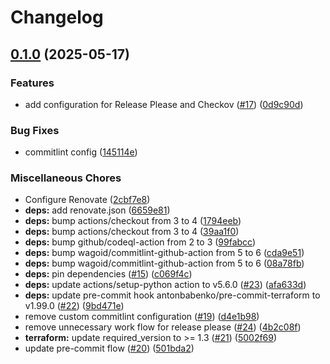 # Changelog

## [0.1.0](https://github.com/opzkit/terraform-aws-elasticache-redis/compare/v0.0.9...v0.1.0) (2025-05-17)


### Features

* add configuration for Release Please and Checkov ([#17](https://github.com/opzkit/terraform-aws-elasticache-redis/issues/17)) ([0d9c90d](https://github.com/opzkit/terraform-aws-elasticache-redis/commit/0d9c90de73d24084065001a7e99ddb8c64004638))


### Bug Fixes

* commitlint config ([145114e](https://github.com/opzkit/terraform-aws-elasticache-redis/commit/145114ec9f4f143b98974f725da47a04827d5a5b))


### Miscellaneous Chores

* Configure Renovate ([2cbf7e8](https://github.com/opzkit/terraform-aws-elasticache-redis/commit/2cbf7e89f97408e78b05113a9f38e7cba40b5fe7))
* **deps:** add renovate.json ([6659e81](https://github.com/opzkit/terraform-aws-elasticache-redis/commit/6659e81dc8d06b19e6bf64d460c3d10648c3f42d))
* **deps:** bump actions/checkout from 3 to 4 ([1794eeb](https://github.com/opzkit/terraform-aws-elasticache-redis/commit/1794eebf058fe96af909ff214ffbbcc9fabd0ef7))
* **deps:** bump actions/checkout from 3 to 4 ([39aa1f0](https://github.com/opzkit/terraform-aws-elasticache-redis/commit/39aa1f0a2daf93038ceebecefe18112345153e8b))
* **deps:** bump github/codeql-action from 2 to 3 ([99fabcc](https://github.com/opzkit/terraform-aws-elasticache-redis/commit/99fabcc6e4dfca47970b5c59bb8f551cd9004044))
* **deps:** bump wagoid/commitlint-github-action from 5 to 6 ([cda9e51](https://github.com/opzkit/terraform-aws-elasticache-redis/commit/cda9e515371673859097b74a507ab7aa87d1ebad))
* **deps:** bump wagoid/commitlint-github-action from 5 to 6 ([08a78fb](https://github.com/opzkit/terraform-aws-elasticache-redis/commit/08a78fba9dd83dd19d3075cdf3fd23b4cf6ba4c8))
* **deps:** pin dependencies ([#15](https://github.com/opzkit/terraform-aws-elasticache-redis/issues/15)) ([c069f4c](https://github.com/opzkit/terraform-aws-elasticache-redis/commit/c069f4c115e76db61a811d555e72ac069e2d29fe))
* **deps:** update actions/setup-python action to v5.6.0 ([#23](https://github.com/opzkit/terraform-aws-elasticache-redis/issues/23)) ([afa633d](https://github.com/opzkit/terraform-aws-elasticache-redis/commit/afa633db467b370045a400217f31f7a7eb1eafa8))
* **deps:** update pre-commit hook antonbabenko/pre-commit-terraform to v1.99.0 ([#22](https://github.com/opzkit/terraform-aws-elasticache-redis/issues/22)) ([9bd471e](https://github.com/opzkit/terraform-aws-elasticache-redis/commit/9bd471e076b43f36e7750917e9ac15917009c2fc))
* remove custom commitlint configuration ([#19](https://github.com/opzkit/terraform-aws-elasticache-redis/issues/19)) ([d4e1b98](https://github.com/opzkit/terraform-aws-elasticache-redis/commit/d4e1b982aa6bba079242c408bf7e8ca166c461b3))
* remove unnecessary work flow for release please ([#24](https://github.com/opzkit/terraform-aws-elasticache-redis/issues/24)) ([4b2c08f](https://github.com/opzkit/terraform-aws-elasticache-redis/commit/4b2c08f7d77ce78e94c591b04942730758d1d0b2))
* **terraform:** update required_version to &gt;= 1.3 ([#21](https://github.com/opzkit/terraform-aws-elasticache-redis/issues/21)) ([5002f69](https://github.com/opzkit/terraform-aws-elasticache-redis/commit/5002f69534eb7bbbe8c2dccee836519a5a48426d))
* update pre-commit flow ([#20](https://github.com/opzkit/terraform-aws-elasticache-redis/issues/20)) ([501bda2](https://github.com/opzkit/terraform-aws-elasticache-redis/commit/501bda236a3bdbc6d2eccbd935bcf1c0965d8c11))
